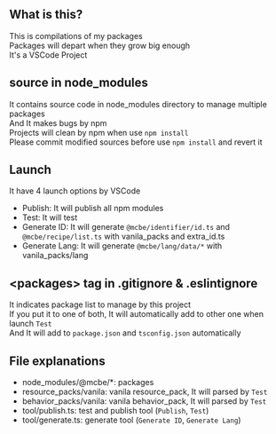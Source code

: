 
## What is this?
This is compilations of my packages  
Packages will depart when they grow big enough  
It's a VSCode Project  

## source in node_modules
It contains source code in node_modules directory to manage multiple packages  
And It makes bugs by npm  
Projects will clean by npm when use `npm install`  
Please commit modified sources before use `npm install` and revert it

## Launch
It have 4 launch options by VSCode
* Publish: It will publish all npm modules
* Test: It will test 
* Generate ID: It will generate `@mcbe/identifier/id.ts` and `@mcbe/recipe/list.ts` with vanila_packs and extra_id.ts
* Generate Lang: It will generate `@mcbe/lang/data/*` with vanila_packs/lang

## &lt;packages&gt; tag in .gitignore & .eslintignore
It indicates package list to manage by this project  
If you put it to one of both, It will automatically add to other one when launch `Test`  
And It will add to `package.json` and `tsconfig.json` automatically  

## File explanations
* node_modules/@mcbe/*: packages
* resource_packs/vanila: vanila resource_pack, It will parsed by `Test`
* behavior_packs/vanila: vanila behavior_pack, It will parsed by `Test`
* tool/publish.ts: test and publish tool (`Publish`, `Test`)
* tool/generate.ts: generate tool (`Generate ID`, `Generate Lang`)
